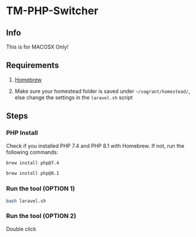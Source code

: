 # TM-PHP-Switcher
## Info
This is for MACOSX Only!

## Requirements
1. [Homebrew]("https://brew.sh/")

2. Make sure your homestead folder is saved under `~/vagrant/homestead/`, else change the settings in the `laravel.sh` script

## Steps
### PHP Install
Check if you installed PHP 7.4 and PHP 8.1 with Homebrew.
If not, run the following commands:
```bash
brew install php@7.4
```
```bash
brew install php@8.1
```

### Run the tool (OPTION 1)
```bash
bash laravel.sh
```

### Run the tool (OPTION 2)
Double click